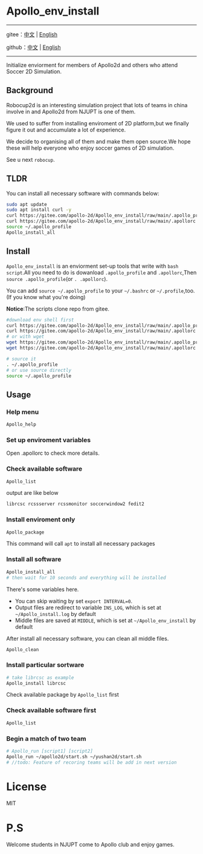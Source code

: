 # Apollo_env_install

---

gitee：[中文](https://gitee.com/apollo-2d/Apollo_env_install/tree/main) | [English](https://gitee.com/apollo-2d/Apollo_env_install/blob/main/README.md)

github：[中文](https://github.com/Apollo2d/Apollo_env_install/blob/main/README.cn.md) | [English](https://github.com/Apollo2d/Apollo_env_install)

---

Initialize enviorment for members of Apollo2d and others who attend Soccer 2D Simulation.

## Background
Robocup2d is an interesting simulation project that lots of teams in china involve in and Apollo2d from NJUPT is one of them.

We used to suffer from installing enviroment of 2D platform,but we finally figure it out and accumulate a lot of experience.

We decide to organising all of them and make them open source.We hope these will help everyone who enjoy soccer games of 2D simulation.

See u next `robocup`.

## TLDR
You can install all necessary software with commands below:
```bash
sudo apt update
sudo apt install curl -y
curl https://gitee.com/apollo-2d/Apollo_env_install/raw/main/.apollo_profile > ~/.apollo_profile
curl https://gitee.com/apollo-2d/Apollo_env_install/raw/main/.apollorc > ~/.apollorc
source ~/.apollo_profile
Apollo_install_all
```

## Install
`Apollo_env_install` is an enviorment set-up tools that write with `bash script`.All you need to do is dowanload `.apollo_profile` and `.apollorc`,Then `source .apollo_profile`(or `. .apollorc`).

You can add `source ~/.apollo_profile` to your `~/.bashrc` or `~/.profile`,too.(If you know what you're doing)

**Notice**:The scripts clone repo from gitee.
```bash
#download env shell first
curl https://gitee.com/apollo-2d/Apollo_env_install/raw/main/.apollo_profile > ~/.apollo_profile
curl https://gitee.com/apollo-2d/Apollo_env_install/raw/main/.apollorc > ~/.apollorc
# or with wget
wget https://gitee.com/apollo-2d/Apollo_env_install/raw/main/.apollo_profile -O ~/.apoll_profile
wget https://gitee.com/apollo-2d/Apollo_env_install/raw/main/.apollorc -O ~/.apollrc

# source it
. ~/.apollo_profile
# or use source directly
source ~/.apollo_profile
```

## Usage

### Help menu
```bash
Apollo_help
```

### Set up enviroment variables
Open .apollorc to check more details.

### Check available software
```bash
Apollo_list
```
output are like below
```bash
librcsc rcssserver rcssmonitor soccerwindow2 fedit2
```

### Install enviroment only
```bash
Apollo_package
```
This command will call `apt` to install all necessary packages

### Install all software
```bash
Apollo_install_all
# then wait for 10 seconds and everything will be installed
```
There's some variables here.
- You can skip waiting by set `export INTERVAL=0`.
- Output files are redirect to variable `INS_LOG`, which is set at `~/Apollo_install.log` by default
- Middle files are saved at `MIDDLE`, which is set at `~/Apollo_env_install` by default

After install all necessary software, you can clean all middle files.
```bash
Apollo_clean
```

### Install particular sortware
```bash
# take librcsc as example
Apollo_install librcsc
```
Check available package by `Apollo_list` first

### Check available software first
```bash
Apollo_list
```

### Begin a match of two team
```bash
# Apollo_run [script1] [script2]
Apollo_run ~/apollo2d/start.sh ~/yushan2d/start.sh
# //todo: Feature of recoring teams will be add in next version
```

# License
MIT

# P.S
Welcome students in NJUPT come to Apollo club and enjoy games.

